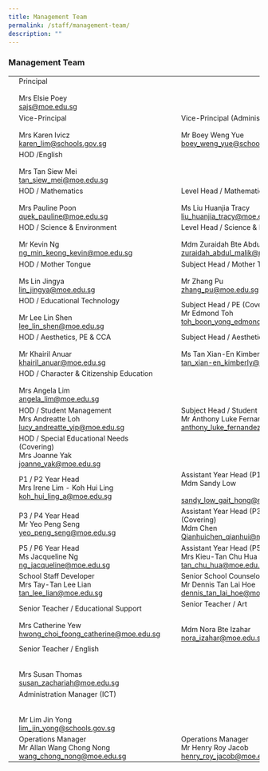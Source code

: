 ```yaml
---
title: Management Team
permalink: /staff/management-team/
description: ""
---
```

### Management Team

|  	|  	|  	|  	|  	|
|---	|---	|---	|---	|---	|
| 	| Principal<br><br>Mrs Elsie Poey<br>sajs@moe.edu.sg 	|  	|  	|  	|
| 	| Vice-Principal<br><br>Mrs Karen Ivicz<br>karen_lim@schools.gov.sg 	|   	| <img src="/images/mt3.png" style="width:180%"> 	| Vice-Principal (Administration)<br><br>Mr Boey Weng Yue<br>boey_weng_yue@schools.gov.sg 	|
|| HOD /English<br><br>Mrs Tan Siew Mei<br>tan_siew_mei@moe.edu.sg 	|   	|  	|  	|
| 	| HOD / Mathematics<br><br>Mrs Pauline Poon<br>quek_pauline@moe.edu.sg 	|   	| 	| Level Head / Mathematics<br><br>Ms Liu Huanjia Tracy<br>liu_huanjia_tracy@moe.edu.sg 	|
| | HOD / Science & Environment<br><br>Mr Kevin Ng<br>ng_min_keong_kevin@moe.edu.sg 	|   	| | Level Head / Science & Environment<br><br>Mdm Zuraidah Bte Abdul Malik<br>zuraidah_abdul_malik@moe.edu.sg 	|
| 	| HOD / Mother Tongue<br><br>Ms Lin Jingya<br>lin_jingya@moe.edu.sg  	|   	| 	| Subject Head / Mother Tongue<br><br>Mr Zhang Pu<br>zhang_pu@moe.edu.sg  	
| 	| HOD / Educational Technology<br><br>Mr Lee Lin Shen<br>lee_lin_shen@moe.edu.sg 	|   	|	| Subject Head / PE (Covering)<br>Mr Edmond Toh<br>toh_boon_yong_edmond@moe.edu.sg	|
| | HOD / Aesthetics, PE & CCA<br><br>Mr Khairil Anuar<br>khairil_anuar@moe.edu.sg 	|   	| 	| Subject Head / Aesthetics<br><br>Ms Tan Xian-En Kimberly<br>tan_xian-en_kimberly@moe.edu.sg 	|
| | HOD / Character & Citizenship Education<br><br>Mrs Angela Lim<br>angela_lim@moe.edu.sg 	|   	|  	|  	|
| <img src="/images/mt16.png" style="width:180%"> 	| HOD / Student Management<br>Mrs Andreatte Loh<br>lucy_andreatte_yip@moe.edu.sg 	|   	| <img src="/images/mt17.png" style="width:180%">	| Subject Head / Student Management<br>Mr Anthony Luke Fernandez<br>anthony_luke_fernandez@moe.edu.sg 	|
| <img src="/images/mt18.png" style="width:180%">	| HOD / Special Educational Needs (Covering)<br>Mrs Joanne Yak<br>joanne_yak@moe.edu.sg 	|   	|   	|   	|
| <img src="/images/mt19.png" style="width:180%"> 	| P1 / P2 Year Head<br>Mrs Irene Lim - Koh Hui Ling<br>koh_hui_ling_a@moe.edu.sg 	|   	| <img src="/images/mt20.png" style="width:180%"> 	| Assistant Year Head (P1 / P2)<br>Mdm Sandy Low<br><br>sandy_low_gait_hong@moe.edu.sg 	|
| <img src="/images/mt21.png" style="width:180%"> 	| P3 / P4 Year Head<br>Mr Yeo Peng Seng<br>yeo_peng_seng@moe.edu.sg 	|   	| <img src="/images/mt22.png" style="width:180%"> 	| Assistant Year Head (P3 / P4) (Covering)<br>Mdm Chen Qianhuichen_qianhui@moe.edu.sg 	|
| <img src="/images/mt23.png" style="width:180%"> 	| P5 / P6 Year Head<br>Ms Jacqueline Ng<br>ng_jacqueline@moe.edu.sg 	|   	|<img src="/images/mt24.png" style="width:180%">	| Assistant Year Head (P5 / P6)<br>Mrs Kieu-Tan Chu Hua Doreen<br>tan_chu_hua@moe.edu.sg 	|
| <img src="/images/mt25.png" style="width:180%"> 	| School Staff Developer<br>Mrs Tay-Tan Lee Lian<br>tan_lee_lian@moe.edu.sg 	|   	| <img src="/images/mt26.png" style="width:180%"> 	| Senior School Counselor<br>Mr Dennis Tan Lai Hoe<br>dennis_tan_lai_hoe@moe.edu.sg 	|
| <img src="/images/mt27.png" style="width:180%"> 	| Senior Teacher / Educational Support<br><br>Mrs Catherine Yew<br>hwong_choi_foong_catherine@moe.edu.sg 	|   	| <img src="/images/mt28.png" style="width:180%"> 	| Senior Teacher / Art<br><br><br>Mdm Nora Bte Izahar<br>nora_izahar@moe.edu.sg 	|
| <img src="/images/mt29.png" style="width:180%"> 	| Senior Teacher / English<br><br><br>Mrs Susan Thomas<br>susan_zachariah@moe.edu.sg 	|   	|  	|  	|
| <img src="/images/mt30.png" style="width:180%"> 	| Administration Manager (ICT)<br><br><br>Mr Lim Jin Yong<br>lim_jin_yong@schools.gov.sg 	|   	|  	|  	|
| <img src="/images/mt31.png" style="width:180%"> 	| Operations Manager<br>Mr Allan Wang Chong Nong<br>wang_chong_nong@moe.edu.sg 	|   	| <img src="/images/mt32.png" style="width:180%"> 	| Operations Manager<br>Mr Henry Roy Jacob <br>henry_roy_jacob@moe.edu.sg 	|
